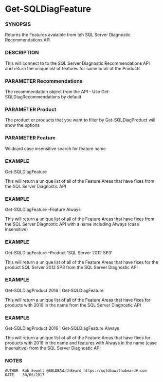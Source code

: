 # Get-SQLDiagFeature

### SYNOPSIS
Returns the Features avaialble from teh SQL Server Diagnostic Recommendations API

### DESCRIPTION
This will connect to to the SQL Server Diagnostic Recommendations API and return the 
unique list of features for some or all of the Products 

### PARAMETER Recommendations
The recommendation object from the API - Use Get-SQLDiagRecommendations by default

### PARAMETER Product
The product or products that you want to filter by Get-SQLDiagProduct will show the options

### PARAMETER Feature
Wildcard case insensitive search for feature name

### EXAMPLE
Get-SQLDiagFeature

This will return a unique list of all of the Feature Areas that have fixes from the SQL Server Diagnostic API

### EXAMPLE
Get-SQLDiagFeature -Feature Always

This will return a unique list of all of the Feature Areas that have fixes from the SQL Server Diagnostic API 
with a name including Always (case insensitive)

### EXAMPLE
Get-SQLDiagFeature -Product 'SQL Server 2012 SP3'

This will return a unique list of all of the Feature Areas that have fixes for the product SQL Server 2012 SP3
from the SQL Server Diagnostic API

### EXAMPLE
Get-SQLDiagProduct 2016 | Get-SQLDiagFeature 

This will return a unique list of all of the Feature Areas that have fixes for products with 2016 in the name 
from the SQL Server Diagnostic API

### EXAMPLE
Get-SQLDiagProduct 2016 | Get-SQLDiagFeature Always

This will return a unique list of all of the Feature Areas that have fixes for products with 2016 in the name 
and features with Always in the name (case insensitive) from the SQL Server Diagnostic API

### NOTES
    AUTHOR  Rob Sewell @SQLDBAWithBeard https://sqldbawithabeard#.com
    DATE    30/06/2017